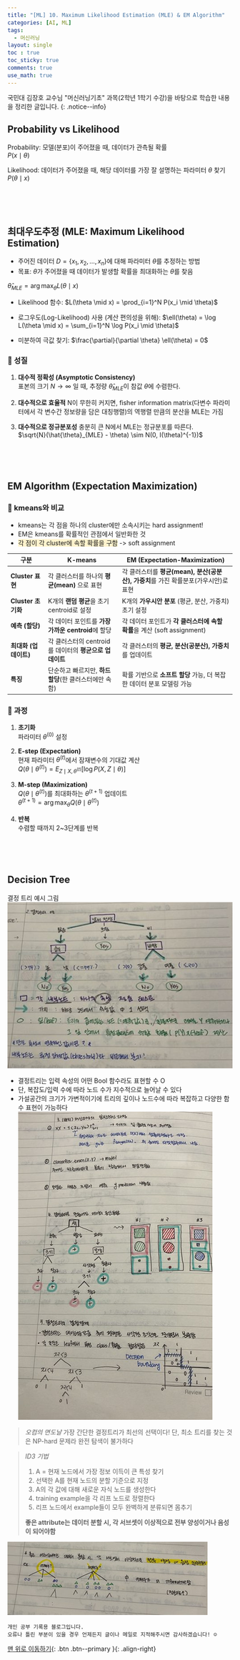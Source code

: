 ```yaml
---
title: "[ML] 10. Maximum Likelihood Estimation (MLE) & EM Algorithm"
categories: [AI, ML]
tags:
  - 머신러닝
layout: single
toc : true
toc_sticky: true
comments: true
use_math: true
---
```


국민대 김장호 교수님 "머신러닝기초" 과목(2학년 1학기 수강)을 바탕으로 학습한 내용을 정리한 글입니다.
{: .notice--info}

## Probability vs Likelihood
Probability: 모델(분포)이 주어졌을 때, 데이터가 관측될 확률 <br>
$P(x \mid \theta)$

Likelihood: 데이터가 주어졌을 때, 해당 데이터를 가장 잘 설명하는 파라미터 $\theta$ 찾기 <br>
$P(\theta \mid x)$

<br>
<br>
<br>

## 최대우도추정 (MLE: Maximum Likelihood Estimation)
- 주어진 데이터 $D = \{x_1, x_2, \dots, x_n\}$에 대해 파라미터 $\theta$를 추정하는 방법
- 목표: $\theta$가 주어졌을 때 데이터가 발생할 확률을 최대화하는 $\theta$를 찾음

$\hat{\theta}_{MLE} = \arg\max_{\theta} L(\theta \mid x)$


- Likelihood 함수:
$L(\theta \mid x) = \prod_{i=1}^N P(x_i \mid \theta)$

- 로그우도(Log-Likelihood) 사용 (계산 편의성을 위해):
$\ell(\theta) = \log L(\theta \mid x) = \sum_{i=1}^N \log P(x_i \mid \theta)$

- 미분하여 극값 찾기:
$\frac{\partial}{\partial \theta} \ell(\theta) = 0$

### 🐾 성질
1. **대수적 정확성 (Asymptotic Consistency)**  
   표본의 크기 $N \to \infty$ 일 때, 추정량 $\hat{\theta}_{MLE}$이 참값 $\theta$에 수렴한다.

2. **대수적으로 효율적**
   N이 무한히 커지면, fisher information matrix(다변수 파라미터에서 각 변수간 정보량을 담은 대칭행렬)의 역행렬 만큼의 분산을 MLE는 가짐

3. **대수적으로 정규분포성**
   충분히 큰 N에서 MLE는 정규분포를 따른다. <br>
   $\sqrt{N}(\hat{\theta}_{MLE} - \theta) \sim N(0, I(\theta)^{-1})$

<br><br><br>

## EM Algorithm (Expectation Maximization)
### 🐾 kmeans와 비교
- kmeans는 각 점을 하나의 cluster에만 소속시키는 hard assignment!
- EM은 kmeans를 확률적인 관점에서 일반화한 것
- <span style="background-color: #fff3cd">각 점이 각 cluster에 속할 확률을 구함</span> -> soft assignment

|구분|K-means|EM (Expectation-Maximization)|
|---|---|---|
|**Cluster 표현**|각 클러스터를 하나의 **평균(mean)** 으로 표현|각 클러스터를 **평균(mean), 분산(공분산), 가중치**를 가진 확률분포(가우시안)로 표현|
|**Cluster 초기화**|K개의 **랜덤 평균**을 초기 centroid로 설정|K개의 **가우시안 분포** (평균, 분산, 가중치) 초기 설정|
|**예측 (할당)**|각 데이터 포인트를 **가장 가까운 centroid**에 할당|각 데이터 포인트가 **각 클러스터에 속할 확률**을 계산 (soft assignment)|
|**최대화 (업데이트)**|각 클러스터의 centroid를 데이터의 **평균으로 업데이트**|각 클러스터의 **평균, 분산(공분산), 가중치**를 업데이트|
|**특징**|단순하고 빠르지만, **하드 할당**(한 클러스터에만 속함)|확률 기반으로 **소프트 할당** 가능, 더 복잡한 데이터 분포 모델링 가능

 
### 🐾 과정
1. **초기화**  
   파라미터 $\theta^{(0)}$ 설정

2. **E-step (Expectation)**  
   현재 파라미터 $\theta^{(t)}$에서 잠재변수의 기대값 계산  
   $Q(\theta \mid \theta^{(t)}) = E_{Z \mid X, \theta^{(t)}} \big[ \log P(X, Z \mid \theta) \big]$

3. **M-step (Maximization)**  
   $Q(\theta \mid \theta^{(t)})$를 최대화하는 $\theta^{(t+1)}$ 업데이트  
   $\theta^{(t+1)} = \arg\max_\theta Q(\theta \mid \theta^{(t)})$

4. **반복**  
   수렴할 때까지 2~3단계를 반복

<br><br><br>

## Decision Tree
결정 트리 예시 그림 <br>
![결정트리예시](/assets/images/decisiontree.png) <br>
- 결정트리는 입력 속성의 어떤 Bool 함수라도 표현할 수 O
- 단, 복잡도/입력 수에 따라 노드 수가 지수적으로 늘어날 수 있다
- 가설공간의 크기가 가변적이기에 트리의 깊이나 노드수에 따라 복잡하고 다양한 함수 표현이 가능하다
![결정트리예시2](/assets/images/결정트리노트필기.png) <br>


> *오컴의 면도날*
> 가장 간단한 결정트리가 최선의 선택이다!
> 단, 최소 트리를 찾는 것은 NP-hard 문제라 완전 탐색이 불가하다


> *ID3 기법*
> 1. A = 현재 노드에서 가장 정보 이득이 큰 특성 찾기
> 2. 선택한 A를 현재 노드의 분할 기준으로 지정
> 3. A의 각 값에 대해 새로운 자식 노드를 생성한다
> 4. training example을 각 리프 노드로 정렬한다
> 5. 리프 노드에서 example들이 모두 완벽하게 분류되면 몸추기
>
> **좋은 attribute는 데이터 분할 시, 각 서브셋이 이상적으로 전부 양성이거나 음성이 되어야함**

![결정트리3](/assets/images/결정트리노트필기2.png) 
<br>

    개인 공부 기록용 블로그입니다.
    오류나 틀린 부분이 있을 경우 언제든지 글이나 메일로 지적해주시면 감사하겠습니다! ☺

[맨 위로 이동하기](#){: .btn .btn--primary }{: .align-right}